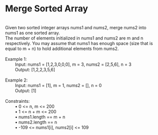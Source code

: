 <h1>Merge Sorted Array</h1>
<p><br>
Given two sorted integer arrays nums1 and nums2, merge nums2 into nums1 as one sorted array.<br>
The number of elements initialized in nums1 and nums2 are m and n respectively. You may assume that nums1 has enough space (size that is equal to m + n) to hold additional elements from nums2.<br>
<br> 
Example 1:<br>
&emsp; &emsp;Input: nums1 = [1,2,3,0,0,0], m = 3, nums2 = [2,5,6], n = 3<br>
&emsp; &emsp;Output: [1,2,2,3,5,6]<br>
<br>
Example 2:<br>
&emsp; &emsp;Input: nums1 = [1], m = 1, nums2 = [], n = 0<br>
&emsp; &emsp;Output: [1]<br>
 <br>
Constraints:<br>
&emsp; &emsp;•	0 <= n, m <= 200<br>
&emsp; &emsp;•	1 <= n + m <= 200<br>
&emsp; &emsp;•	nums1.length == m + n<br>
&emsp; &emsp;•	nums2.length == n<br>
&emsp; &emsp;•	-109 <= nums1[i], nums2[i] <= 109<br>

